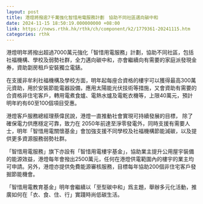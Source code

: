 ```yaml
---
layout: post
title: 港燈將撥逾7千萬強化智惜用電服務計劃　協助不同社區邁向碳中和
date: 2024-11-15 18:50:19.000000000 +08:00
link: https://news.rthk.hk/rthk/ch/component/k2/1779361-20241115.htm
categories: rthk
---
```


港燈明年將撥出超過7000萬元強化「智惜用電服務」計劃，協助不同社區，包括社福機構、學校及弱勢社群，全力邁向碳中和，亦會繼續向有需要的家庭派發現金券，資助劏房租戶安裝獨立電錶。

在支援非牟利社福機構及學校方面，明年起每座合資格的樓宇可以獲得最高300萬元資助，用於安裝節能電器設備，應用太陽能光伏技術等措施，又會資助有需要的合資格非住宅客戶，轉用電煮食爐、電熱水爐及電乾衣機等，上限40萬元，預計明年約有60至100個項目受惠。

港燈客戶服務總經理蔡偉民說，港燈一直推動社會實現可持續發展的目標， 除了確保電力供應穩定可靠，致力在 2050年前達至淨零發電外，同時支援有需要人士，明年「智惜用電關懷基金」會加強支援不同學校及社福機構節能減碳，以及提供更多資源服務弱勢社群。

「智惜用電服務」旗下亦設有「智惜用電樓宇基金」，協助業主提升公用屋宇裝備的能源效益，港燈每年會撥出2500萬元，任何在港燈供電範圍內的樓宇的業主均可申請。另外，港燈亦提供免費能源審核服務，目標每年協助200個非住宅客戶發掘節能機會。

「智惜用電教育基金」明年會繼續以「至型碳中和」爲主題，舉辦多元化活動，推廣如何在「衣、食、住、行」實踐時尚低碳生活。
